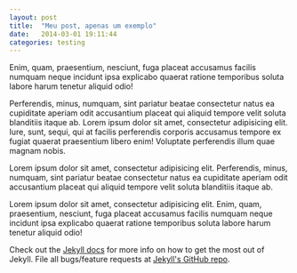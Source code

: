```yaml
---
layout: post
title:  "Meu post, apenas um exemplo"
date:   2014-03-01 19:11:44
categories: testing
---
```


Enim, quam, praesentium, nesciunt, fuga placeat accusamus facilis numquam neque incidunt ipsa explicabo quaerat ratione temporibus soluta labore harum tenetur aliquid odio!

Perferendis, minus, numquam, sint pariatur beatae consectetur natus ea cupiditate aperiam odit accusantium placeat qui aliquid tempore velit soluta blanditiis itaque ab.
Lorem ipsum dolor sit amet, consectetur adipisicing elit. Iure, sunt, sequi, qui at facilis perferendis corporis 
accusamus tempore ex fugiat quaerat praesentium libero enim! Voluptate perferendis illum quae magnam nobis.

Lorem ipsum dolor sit amet, consectetur adipisicing elit. Perferendis, minus, numquam, sint pariatur beatae consectetur natus ea cupiditate aperiam odit accusantium placeat qui aliquid tempore velit soluta blanditiis itaque ab.

Lorem ipsum dolor sit amet, consectetur adipisicing elit. Enim, quam, praesentium, nesciunt, fuga placeat accusamus facilis numquam neque incidunt ipsa explicabo quaerat ratione temporibus soluta labore harum tenetur aliquid odio!

Check out the [Jekyll docs][jekyll] for more info on how to get the most out of Jekyll. File all bugs/feature requests at [Jekyll's GitHub repo][jekyll-gh].

[jekyll-gh]: https://github.com/mojombo/jekyll
[jekyll]:    http://jekyllrb.com
